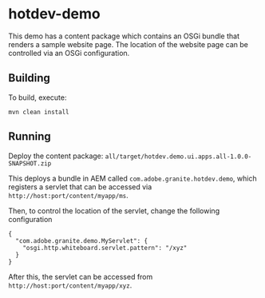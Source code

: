 # hotdev-demo

This demo has a content package which contains an OSGi bundle that renders a sample
website page. The location of the website page can be controlled via an OSGi configuration.

## Building

To build, execute:

    mvn clean install

## Running

Deploy the content package: `all/target/hotdev.demo.ui.apps.all-1.0.0-SNAPSHOT.zip`

This deploys a bundle in AEM called `com.adobe.granite.hotdev.demo`, which registers a servlet that can be accessed via `http://host:port/content/myapp/ms`.

Then, to control the location of the servlet, change the following configuration

```
{
  "com.adobe.granite.demo.MyServlet": {
    "osgi.http.whiteboard.servlet.pattern": "/xyz"
  }
}
```

After this, the servlet can be accessed from `http://host:port/content/myapp/xyz`.
